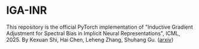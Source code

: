 # IGA-INR
This repository is the official PyTorch implementation of "Inductive Gradient Adjustment for Spectral Bias in Implicit Neural Representations", ICML, 2025.
By Kexuan Shi, Hai Chen, Leheng Zhang, Shuhang Gu.
([arxiv](https://arxiv.org/abs/2410.13271))
